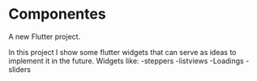 # Componentes

A new Flutter project.

In this project I show some flutter widgets that can serve as ideas to implement it in the future.
Widgets like:
-steppers
-listviews
-Loadings
-sliders
